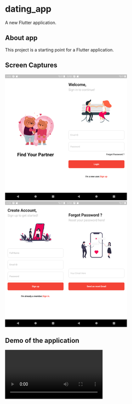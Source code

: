 # dating_app

A new Flutter application.

## About app

This project is a starting point for a Flutter application.

## Screen Captures

<img src="https://github.com/proacademyonline/DatingApp/blob/main/assets/images/01_Splash_screen.png" alt="Splash Screen" width="200"/><img src="https://github.com/proacademyonline/DatingApp/blob/main/assets/images/02_Login_page.png" alt="Login Page" width="200"/><img src="https://github.com/proacademyonline/DatingApp/blob/main/assets/images/03_Sign_in.png" alt="Sign in page" width="200"/><img src="https://github.com/proacademyonline/DatingApp/blob/main/assets/images/04_Forgot_password.png" alt="Forgot password" width="200"/>

## Demo of the application

<video width="320" controls preload> 
    <source src="https://github.com/proacademyonline/DatingApp/blob/main/assets/images/exercise_app_demo.mp4"></source> 
</video>

